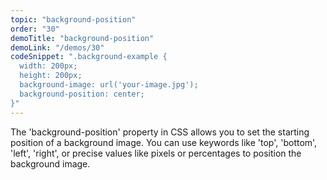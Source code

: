 ```yaml
---
topic: "background-position"
order: "30"
demoTitle: "background-position"
demoLink: "/demos/30"
codeSnippet: ".background-example {
  width: 200px;
  height: 200px;
  background-image: url('your-image.jpg');
  background-position: center;
}"
---
```


The 'background-position' property in CSS allows you to set the starting position of a background image. You can use keywords like 'top', 'bottom', 'left', 'right', or precise values like pixels or percentages to position the background image.
<br />
